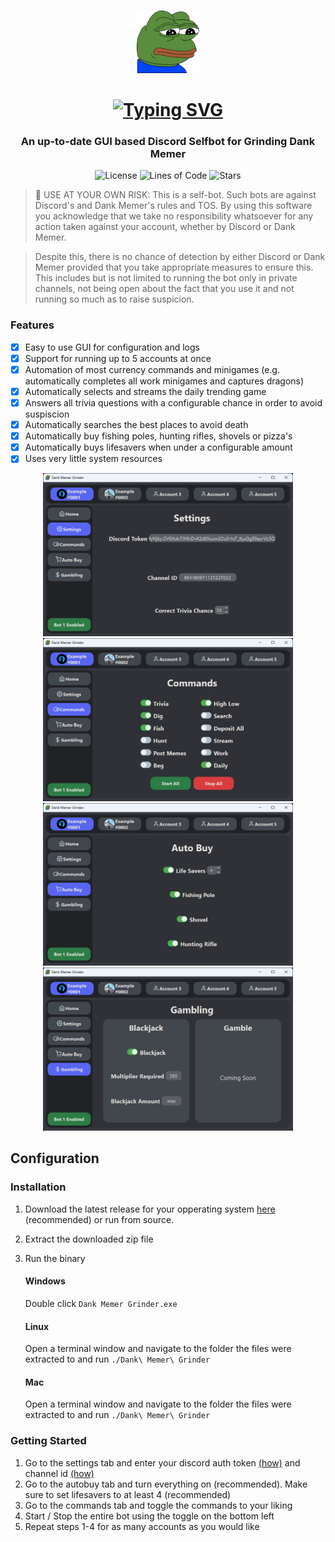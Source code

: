<br />
<p align="center">
   <img src=".github/assets/img/icon.png" width="100" height="auto">
</p>
  <h1 align="center">
   <a href="https://git.io/typing-svg"><img src="https://readme-typing-svg.herokuapp.com?font=Permanent+Marker&size=40&pause=1000&color=598e3c&center=true&vCenter=true&width=435&lines=Dank+Memer+Grinder" alt="Typing SVG" /></a>
  </h1>
  
<h3 align="center">
  An up-to-date GUI based Discord Selfbot for Grinding Dank Memer
  <br />
</h3>

<p align="center">
  <img alt="License" src="https://img.shields.io/github/license/BridgeSenseDev/Dank-Memer-Grinder?color=598e3c&style=for-the-badge">
  <img alt="Lines of Code" src="https://img.shields.io/tokei/lines/github/BridgeSenseDev/Dank-Memer-Grinder?color=598e3c&style=for-the-badge">
  <img alt="Stars" src="https://img.shields.io/github/languages/code-size/BridgeSenseDev/Dank-Memer-Grinder?color=598e3c&style=for-the-badge">
</p>

> 🚨 USE AT YOUR OWN RISK:
> This is a self-bot. Such bots are against Discord's and Dank Memer's rules and TOS. By using this software you acknowledge that we take no responsibility whatsoever for any action taken against your account, whether by Discord or Dank Memer.

> Despite this, there is no chance of detection by either Discord or Dank Memer provided that you take appropriate measures to ensure this. This includes but is not limited to running the bot only in private channels, not being open about the fact that you use it and not running so much as to raise suspicion.

### Features
- [x] Easy to use GUI for configuration and logs
- [x] Support for running up to 5 accounts at once
- [x] Automation of most currency commands and minigames (e.g. automatically completes all work minigames and captures dragons)
- [x] Automatically selects and streams the daily trending game
- [x] Answers all trivia questions with a configurable chance in order to avoid suspiscion
- [x] Automatically searches the best places to avoid death
- [x] Automatically buy fishing poles, hunting rifles, shovels or pizza's
- [x] Automatically buys lifesavers when under a configurable amount
- [x] Uses very little system resources

<p align="center">
   <img src=".github/assets/img/settings.png" width="400" height="auto" />
   <img src=".github/assets/img/commands.png" width="400" height="auto" />
   <img src=".github/assets/img/autobuy.png" width="400" height="auto" />
   <img src=".github/assets/img/gambling.png" width="400" height="auto" />
</p>

## Configuration
   ### Installation
   1. Download the latest release for your opperating system [here](https://github.com/BridgeSenseDev/Dank-Memer-Grinder/releases/) (recommended) or run from source.
   2. Extract the downloaded zip file
   3. Run the binary
      #### Windows
      Double click `Dank Memer Grinder.exe`

      #### Linux
      Open a terminal window and navigate to the folder the files were extracted to and run `./Dank\ Memer\ Grinder`

      #### Mac 
      Open a terminal window and navigate to the folder the files were extracted to and run `./Dank\ Memer\ Grinder`
   ### Getting Started
   1. Go to the settings tab and enter your discord auth token [(how)](https://www.youtube.com/watch?v=YEgFvgg7ZPI) and channel id [(how)](https://support.discord.com/hc/en-us/articles/206346498-Where-can-I-find-my-User-Server-Message-ID-#:~:text=On%20Android%20press%20and%20hold,name%20and%20select%20Copy%20ID.)
   2. Go to the autobuy tab and turn everything on (recommended). Make sure to set lifesavers to at least 4 (recommended)
   3. Go to the commands tab and toggle the commands to your liking
   4. Start / Stop the entire bot using the toggle on the bottom left
   5. Repeat steps 1-4 for as many accounts as you would like
